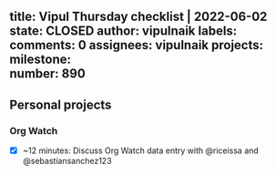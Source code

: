 title:	Vipul Thursday checklist | 2022-06-02
state:	CLOSED
author:	vipulnaik
labels:	
comments:	0
assignees:	vipulnaik
projects:	
milestone:	
number:	890
--
## Personal projects

### Org Watch

- [x] ~12 minutes: Discuss Org Watch data entry with @riceissa and @sebastiansanchez123
